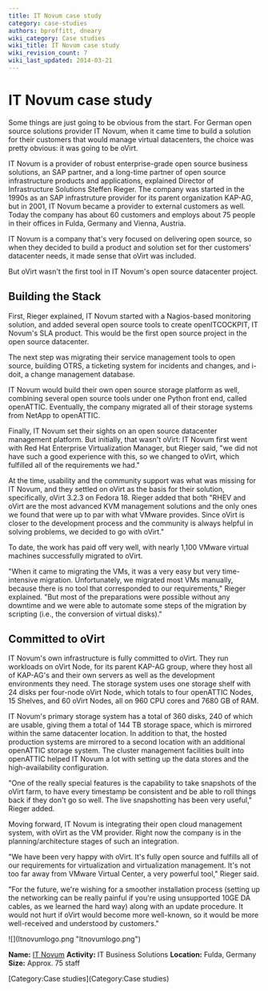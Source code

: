```yaml
---
title: IT Novum case study
category: case-studies
authors: bproffitt, dneary
wiki_category: Case studies
wiki_title: IT Novum case study
wiki_revision_count: 7
wiki_last_updated: 2014-03-21
---
```


# IT Novum case study

<div class="row">
<div class="span7 offset1 pad-sides">
Some things are just going to be obvious from the start. For German open source solutions provider IT Novum, when it came time to build a solution for their customers that would manage virtual datacenters, the choice was pretty obvious: it was going to be oVirt.

IT Novum is a provider of robust enterprise-grade open source business solutions, an SAP partner, and a long-time partner of open source infrastructure products and applications, explained Director of Infrastructure Solutions Steffen Rieger. The company was started in the 1990s as an SAP infrastruture provider for its parent organization KAP-AG, but in 2001, IT Novum became a provider to external customers as well. Today the company has about 60 customers and employs about 75 people in their offices in Fulda, Germany and Vienna, Austria.

IT Novum is a company that's very focused on delivering open source, so when they decided to build a product and solution set for ther customers' datacenter needs, it made sense that oVirt was included.

But oVirt wasn't the first tool in IT Novum's open source datacenter project.

## Building the Stack

First, Rieger explained, IT Novum started with a Nagios-based monitoring solution, and added several open source tools to create openITCOCKPIT, IT Novum's SLA product. This would be the first open source project in the open source datacenter.

The next step was migrating their service management tools to open source, building OTRS, a ticketing system for incidents and changes, and i-doit, a change management database.

IT Novum would build their own open source storage platform as well, combining several open source tools under one Python front end, called openATTIC. Eventually, the company migrated all of their storage systems from NetApp to openATTIC.

Finally, IT Novum set their sights on an open source datacenter management platform. But initially, that wasn't oVirt: IT Novum first went with Red Hat Enterprise Virtualization Manager, but Rieger said, "we did not have such a good experience with this, so we changed to oVirt, which fulfilled all of the requirements we had."

At the time, usability and the community support was what was missing for IT Novum, and they settled on oVirt as the basis for their solution, specifically, oVirt 3.2.3 on Fedora 18. Rieger added that both "RHEV and oVirt are the most advanced KVM management solutions and the only ones we found that were up to par with what VMware provides. Since oVirt is closer to the development process and the community is always helpful in solving problems, we decided to go with oVirt."

To date, the work has paid off very well, with nearly 1,100 VMware virtual machines successfully migrated to oVirt.

"When it came to migrating the VMs, it was a very easy but very time-intensive migration. Unfortunately, we migrated most VMs manually, because there is no tool that corresponded to our requirements," Rieger explained. "But most of the preparations were possible without any downtime and we were able to automate some steps of the migration by scripting (i.e., the conversion of virtual disks)."

## Committed to oVirt

IT Novum's own infrastructure is fully committed to oVirt. They run workloads on oVirt Node, for its parent KAP-AG group, where they host all of KAP-AG's and their own servers as well as the development environments they need. The storage system uses one storage shelf with 24 disks per four-node oVirt Node, which totals to four openATTIC Nodes, 15 Shelves, and 60 oVirt Nodes, all on 960 CPU cores and 7680 GB of RAM.

IT Novum's primary storage system has a total of 360 disks, 240 of which are usable, giving them a total of 144 TB storage space, which is mirrored within the same datacenter location. In addition to that, the hosted production systems are mirrored to a second location with an additional openATTIC storage system. The cluster management facilities built into openATTIC helped IT Novum a lot with setting up the data stores and the high-availability configuration.

"One of the really special features is the capability to take snapshots of the oVirt farm, to have every timestamp be consistent and be able to roll things back if they don't go so well. The live snapshotting has been very useful," Rieger added.

Moving forward, IT Novum is integrating their open cloud management system, with oVirt as the VM provider. Right now the company is in the planning/architecture stages of such an integration.

"We have been very happy with oVirt. It's fully open source and fulfills all of our requirements for virtualization and virtualization management. It's not too far away from VMware Virtual Center, a very powerful tool," Rieger said.

"For the future, we're wishing for a smoother installation process (setting up the networking can be really painful if you're using unsupported 10GE DA cables, as we learned the hard way) along with an update procedure. It would not hurt if oVirt would become more well-known, so it would be more well-received and understood by customers."

</div>
<div class="span4 pad-sides">
<div class="well well-lg">
![](Itnovumlogo.png "Itnovumlogo.png")

**Name:** [IT Novum](//www.it-novum.com/)
**Activity:** IT Business Solutions
**Location:** Fulda, Germany
**Size:** Approx. 75 staff

</div>
</div>
</div>
[Category:Case studies](Category:Case studies) <Category:Community>
